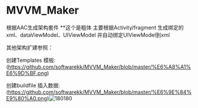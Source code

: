 # MVVM_Maker
根据AAC生成架构套件
**这个是粗体 主要根据Activity/fragment 生成绑定的xml、dataViewModel、UIViewModel 并自动绑定UIViewModel到xml  


其他架构扩建参照：

创建Templates 模板:
(https://github.com/softwarekk/MVVM_Maker/blob/master/%E6%A8%A1%E6%9D%BF.png)

创建buildfile 插入数据:
(https://github.com/softwarekk/MVVM_Maker/blob/master/%E6%9E%84%E9%80%A0.png)![180180](C:\Users\VULCAN\Desktop\180180.png)




